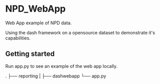 # NPD_WebApp
Web App example of NPD data.

Using the dash framework on a opensource dataset to demonstrate it's capabilities.

## Getting started

Run app.py to see an example of the web app locally.

.
├── reporting
|   ├── dashwebapp
        └── app.py

